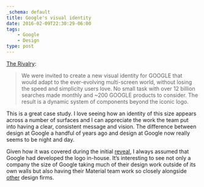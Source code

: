 ```yaml
---
_schema: default
title: Google's visual identity
date: 2016-02-09T22:30:29-06:00
tags:
    - Google
    - Design
type: post
---
```

[The Rivalry](https://therivalry.co/project/google-visual-identity):

> We were invited to create a new visual identity for GOOGLE that would adapt to the ever-evolving multi-screen world, without losing the speed and simplicity users love. No small task with over 12 billion searches made monthly and ~200 GOOGLE products to consider. The result is a dynamic system of components beyond the iconic logo.

This is a great case study. I love seeing how an identity of this size appears across a number of surfaces and I can appreciate the work the team put into having a clear, consistent message and vision. The difference between design at Google a handful of years ago and design at Google now really seems to be night and day.

Given how it was covered during the initial [reveal](https://blog.google/technology/design/google-update), I always assumed that Google had developed the logo in-house. It’s interesting to see not only a company the size of Google taking much of their design work outside of its own walls but also having their Material team work so closely alongside [other](https://www.hugeinc.com/work/google) design firms.